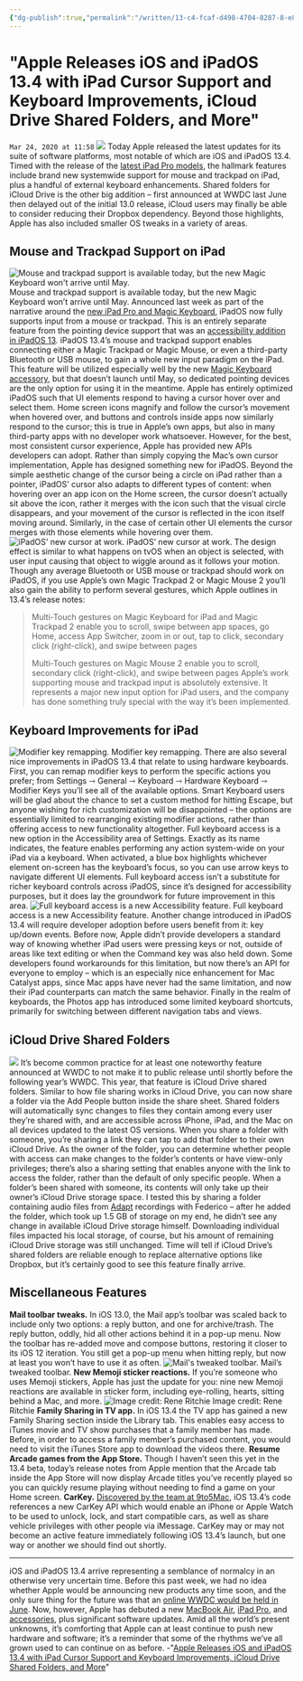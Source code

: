 ```yaml
---
{"dg-publish":true,"permalink":"/written/13-c4-fcaf-d498-4704-8287-8-e8292288-fe-0/","dgHomeLink":true,"dgPassFrontmatter":false}
---
```


# "Apple Releases iOS and iPadOS 13.4 with iPad Cursor Support and Keyboard Improvements, iCloud Drive Shared Folders, and More" 
`Mar 24, 2020 at 11:58`
![](https://2672686a4cf38e8c2458-2712e00ea34e3076747650c92426bbb5.ssl.cf1.rackcdn.com/2020-03-16-12-53-12.png)
Today Apple released the latest updates for its suite of software platforms, most notable of which are iOS and iPadOS 13.4. Timed with the release of the [latest iPad Pro models](https://www.macstories.net/news/the-new-ipad-pro-and-magic-keyboard-with-trackpad-the-macstories-overview/), the hallmark features include brand new systemwide support for mouse and trackpad on iPad, plus a handful of external keyboard enhancements. Shared folders for iCloud Drive is the other big addition – first announced at WWDC last June then delayed out of the initial 13.0 release, iCloud users may finally be able to consider reducing their Dropbox dependency. Beyond those highlights, Apple has also included smaller OS tweaks in a variety of areas.
## Mouse and Trackpad Support on iPad
![Mouse and trackpad support is available today, but the new Magic Keyboard won't arrive until May.](https://2672686a4cf38e8c2458-2712e00ea34e3076747650c92426bbb5.ssl.cf1.rackcdn.com/2020-03-18-08-36-25.png)
Mouse and trackpad support is available today, but the new Magic Keyboard won’t arrive until May.
Announced last week as part of the narrative around the [new iPad Pro and Magic Keyboard](https://www.macstories.net/news/the-new-ipad-pro-and-magic-keyboard-with-trackpad-the-macstories-overview/), iPadOS now fully supports input from a mouse or trackpad. This is an entirely separate feature from the pointing device support that was an [accessibility addition in iPadOS 13](https://www.macstories.net/stories/ios-and-ipados-13-the-macstories-review/23/#mouse-support). iPadOS 13.4’s mouse and trackpad support enables connecting either a Magic Trackpad or Magic Mouse, or even a third-party Bluetooth or USB mouse, to gain a whole new input paradigm on the iPad. This feature will be utilized especially well by the new [Magic Keyboard accessory](https://www.apple.com/shop/product/MXQT2LL/A/magic-keyboard-for-ipad-pro-11%E2%80%91inch-2nd-generation-us-english), but that doesn’t launch until May, so dedicated pointing devices are the only option for using it in the meantime.
Apple has entirely optimized iPadOS such that UI elements respond to having a cursor hover over and select them. Home screen icons magnify and follow the cursor’s movement when hovered over, and buttons and controls inside apps now similarly respond to the cursor; this is true in Apple’s own apps, but also in many third-party apps with no developer work whatsoever. However, for the best, most consistent cursor experience, Apple has provided new APIs developers can adopt.
Rather than simply copying the Mac’s own cursor implementation, Apple has designed something new for iPadOS. Beyond the simple aesthetic change of the cursor being a circle on iPad rather than a pointer, iPadOS’ cursor also adapts to different types of content: when hovering over an app icon on the Home screen, the cursor doesn’t actually sit above the icon, rather it merges with the icon such that the visual circle disappears, and your movement of the cursor is reflected in the icon itself moving around. Similarly, in the case of certain other UI elements the cursor merges with those elements while hovering over them.
![iPadOS' new cursor at work.](https://bddf794624247cea6a0b-b4761d2ba0154d0278c36dbf2b3c114d.ssl.cf1.rackcdn.com/cursor-gif-copy1584537765738.gif)
iPadOS’ new cursor at work.
The design effect is similar to what happens on tvOS when an object is selected, with user input causing that object to wiggle around as it follows your motion.
Though any average Bluetooth or USB mouse or trackpad should work on iPadOS, if you use Apple’s own Magic Trackpad 2 or Magic Mouse 2 you’ll also gain the ability to perform several gestures, which Apple outlines in 13.4’s release notes:
> Multi-Touch gestures on Magic Keyboard for iPad and Magic Trackpad 2 enable you to scroll, swipe between app spaces, go Home, access App Switcher, zoom in or out, tap to click, secondary click (right-click), and swipe between pages
> 
> Multi-Touch gestures on Magic Mouse 2 enable you to scroll, secondary click (right-click), and swipe between pages 
Apple’s work supporting mouse and trackpad input is absolutely extensive. It represents a major new input option for iPad users, and the company has done something truly special with the way it’s been implemented.
## Keyboard Improvements for iPad
![Modifier key remapping.](https://2672686a4cf38e8c2458-2712e00ea34e3076747650c92426bbb5.ssl.cf1.rackcdn.com/2020-03-16-11-37-47.png)
Modifier key remapping.
There are also several nice improvements in iPadOS 13.4 that relate to using hardware keyboards. First, you can remap modifier keys to perform the specific actions you prefer; from Settings ⇾ General ⇾ Keyboard ⇾ Hardware Keyboard ⇾ Modifier Keys you’ll see all of the available options. Smart Keyboard users will be glad about the chance to set a custom method for hitting Escape, but anyone wishing for rich customization will be disappointed – the options are essentially limited to rearranging existing modifier actions, rather than offering access to new functionality altogether.
Full keyboard access is a new option in the Accessibility area of Settings. Exactly as its name indicates, the feature enables performing any action system-wide on your iPad via a keyboard. When activated, a blue box highlights whichever element on-screen has the keyboard’s focus, so you can use arrow keys to navigate different UI elements. Full keyboard access isn’t a substitute for richer keyboard controls across iPadOS, since it’s designed for accessibility purposes, but it does lay the groundwork for future improvement in this area.
![Full keyboard access is a new Accessibility feature.](https://2672686a4cf38e8c2458-2712e00ea34e3076747650c92426bbb5.ssl.cf1.rackcdn.com/2020-03-16-10-14-30.png)
Full keyboard access is a new Accessibility feature.
Another change introduced in iPadOS 13.4 will require developer adoption before users benefit from it: key up/down events.
Before now, Apple didn’t provide developers a standard way of knowing whether iPad users were pressing keys or not, outside of areas like text editing or when the Command key was also held down. Some developers found workarounds for this limitation, but now there’s an API for everyone to employ – which is an especially nice enhancement for Mac Catalyst apps, since Mac apps have never had the same limitation, and now their iPad counterparts can match the same behavior.
Finally in the realm of keyboards, the Photos app has introduced some limited keyboard shortcuts, primarily for switching between different navigation tabs and views.
## iCloud Drive Shared Folders
![](https://2672686a4cf38e8c2458-2712e00ea34e3076747650c92426bbb5.ssl.cf1.rackcdn.com/2020-03-16-08-13-57.png)
It’s become common practice for at least one noteworthy feature announced at WWDC to not make it to public release until shortly before the following year’s WWDC. This year, that feature is iCloud Drive shared folders.
Similar to how file sharing works in iCloud Drive, you can now share a folder via the Add People button inside the share sheet. Shared folders will automatically sync changes to files they contain among every user they’re shared with, and are accessible across iPhone, iPad, and the Mac on all devices updated to the latest OS versions. When you share a folder with someone, you’re sharing a link they can tap to add that folder to their own iCloud Drive. As the owner of the folder, you can determine whether people with access can make changes to the folder’s contents or have view-only privileges; there’s also a sharing setting that enables anyone with the link to access the folder, rather than the default of only specific people.
When a folder’s been shared with someone, its contents will only take up their owner’s iCloud Drive storage space. I tested this by sharing a folder containing audio files from [Adapt](https://www.relay.fm/adapt) recordings with Federico – after he added the folder, which took up 1.5 GB of storage on my end, he didn’t see any change in available iCloud Drive storage himself. Downloading individual files impacted his local storage, of course, but his amount of remaining iCloud Drive storage was still unchanged.
Time will tell if iCloud Drive’s shared folders are reliable enough to replace alternative options like Dropbox, but it’s certainly good to see this feature finally arrive.
## Miscellaneous Features
**Mail toolbar tweaks.** In iOS 13.0, the Mail app’s toolbar was scaled back to include only two options: a reply button, and one for archive/trash. The reply button, oddly, hid all other actions behind it in a pop-up menu. Now the toolbar has re-added move and compose buttons, restoring it closer to its iOS 12 iteration. You still get a pop-up menu when hitting reply, but now at least you won’t have to use it as often.
![Mail's tweaked toolbar.](https://2672686a4cf38e8c2458-2712e00ea34e3076747650c92426bbb5.ssl.cf1.rackcdn.com/2020-03-16-10-26-18.png)
Mail’s tweaked toolbar.
**New Memoji sticker reactions.** If you’re someone who uses Memoji stickers, Apple has just the update for you: nine new Memoji reactions are available in sticker form, including eye-rolling, hearts, sitting behind a Mac, and more.
![Image credit: Rene Ritchie](https://2672686a4cf38e8c2458-2712e00ea34e3076747650c92426bbb5.ssl.cf1.rackcdn.com/2020-03-16-08-23-44.jpeg)
Image credit: Rene Ritchie
**Family Sharing in TV app.** In iOS 13.4 the TV app has gained a new Family Sharing section inside the Library tab. This enables easy access to iTunes movie and TV show purchases that a family member has made. Before, in order to access a family member’s purchased content, you would need to visit the iTunes Store app to download the videos there.
**Resume Arcade games from the App Store.** Though I haven’t seen this yet in the 13.4 beta, today’s release notes from Apple mention that the Arcade tab inside the App Store will now display Arcade titles you’ve recently played so you can quickly resume playing without needing to find a game on your Home screen.
**CarKey.** [Discovered by the team at 9to5Mac](https://9to5mac.com/2020/02/05/new-carkey-feature-in-ios-13-4-beta-brings-built-in-support-for-unlocking-driving-and-sharing-nfc-car-keys/), iOS 13.4’s code references a new CarKey API which would enable an iPhone or Apple Watch to be used to unlock, lock, and start compatible cars, as well as share vehicle privileges with other people via iMessage. CarKey may or may not become an active feature immediately following iOS 13.4’s launch, but one way or another we should find out shortly.
* * *
iOS and iPadOS 13.4 arrive representing a semblance of normalcy in an otherwise very uncertain time. Before this past week, we had no idea whether Apple would be announcing new products any time soon, and the only sure thing for the future was that an [online WWDC would be held in June](https://www.macstories.net/news/apple-announces-wwdc-2020-will-be-held-online-only/).
Now, however, Apple has debuted a new [MacBook Air](https://www.macstories.net/news/apple-releases-faster-macbook-air-with-new-keyboard-and-increased-storage-starting-at-999-and-doubles-storage-on-base-model-mac-minis/), [iPad Pro](https://www.macstories.net/news/the-new-ipad-pro-and-magic-keyboard-with-trackpad-the-macstories-overview/), and [accessories](https://www.macstories.net/news/apple-debuts-new-seasonal-colors-for-iphone-and-ipad-cases-and-apple-watch-bands/), plus significant software updates. Amid all the world’s present unknowns, it’s comforting that Apple can at least continue to push new hardware and software; it’s a reminder that some of the rhythms we’ve all grown used to can continue on as before.
-"[Apple Releases iOS and iPadOS 13.4 with iPad Cursor Support and Keyboard Improvements, iCloud Drive Shared Folders, and More](https://www.macstories.net/news/apple-releases-ios-and-ipados-134-with-ipad-cursor-support-and-keyboard-improvements-icloud-drive-shared-folders-and-more/)"